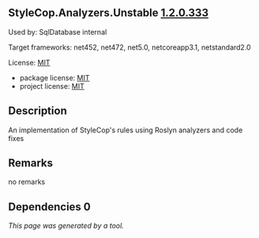 StyleCop.Analyzers.Unstable [1.2.0.333](https://www.nuget.org/packages/StyleCop.Analyzers.Unstable/1.2.0.333)
--------------------

Used by: SqlDatabase internal

Target frameworks: net452, net472, net5.0, netcoreapp3.1, netstandard2.0

License: [MIT](../../../../licenses/mit) 

- package license: [MIT](https://licenses.nuget.org/MIT) 
- project license: [MIT](https://github.com/DotNetAnalyzers/StyleCopAnalyzers) 

Description
-----------
An implementation of StyleCop's rules using Roslyn analyzers and code fixes

Remarks
-----------
no remarks


Dependencies 0
-----------


*This page was generated by a tool.*